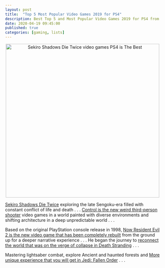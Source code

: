 ```yaml
---
layout: post
title:  "Top 5 Most Popular Video Games 2019 for PS4"
description: Best Top 5 and Most Popular Video Games 2019 for PS4 from Sekiro Shadows Die Twice to Jedi Fallen Order.
date: 2020-04-19 09:45:00
published: true
categories: [gaming, lists]
---
```


<p align="center">
    <a href="https://amzn.to/2VE9MuG">
        <img src="https://images-na.ssl-images-amazon.com/images/I/616IKAO3x5L._SL1000_.jpg" alt="Sekiro Shadows Die Twice video games PS4 is The Best" width="500" />
    </a>
</p>


[Sekiro Shadows Die Twice](https://amzn.to/2VE9MuG) exploring the late Sengoku-era filled with constant conflict of life and death . . . [Control is the new weird third-person shooter](https://amzn.to/2wNcipQ) video games in a world painted with diverse environments and shifting architecture in a deep unpredictable world . . . 


Based on the original PlayStation console release in 1998, [Now Resident Evil 2 is the new video game that has been completely rebuilt](https://amzn.to/3ev5wX3) from the ground up for a deeper narrative experience . . . He began the journey to [reconnect the world that was on the verge of collapse in Death Stranding](https://amzn.to/3eBGdlV) . . . 

Mastering lightsaber combat, explore Ancient and haunted forests and [More unique experience that you will get in Jedi: Fallen Order](https://amzn.to/2VKiO9g) . . .